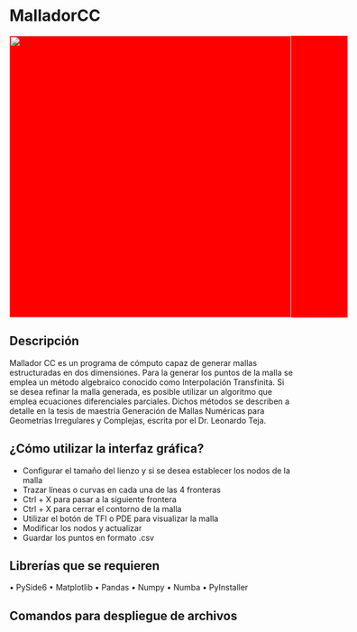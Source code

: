 # MalladorCC

<div style="background:red; width: 600px;">
<img src="gif_mallador_cc.gif" width="500px" height="auto" />
</div>

## Descripción

Mallador CC es un programa de cómputo capaz de generar mallas estructuradas en dos dimensiones. Para la generar los puntos de la malla se emplea un método algebraico conocido como Interpolación Transfinita. Si se desea refinar la malla generada, es posible utilizar un algoritmo que emplea ecuaciones diferenciales parciales. Dichos métodos se describen a detalle en la tesis de maestría Generación de Mallas Numéricas para Geometrías Irregulares y Complejas, escrita por el Dr. Leonardo Teja.

## ¿Cómo utilizar la interfaz gráfica?
* Configurar el tamaño del lienzo y si se desea establecer los nodos de la malla
* Trazar líneas o curvas en cada una de las 4 fronteras 
* Ctrl + X para pasar a la siguiente frontera
* Ctrl + X para cerrar el contorno de la malla
* Utilizar el botón de TFI o PDE para visualizar la malla
* Modificar los nodos y actualizar
* Guardar los puntos en formato .csv

## Librerías que se requieren
•	PySide6
•	Matplotlib
•	Pandas
•	Numpy
•	Numba
•	PyInstaller

## Comandos para despliegue de archivos
